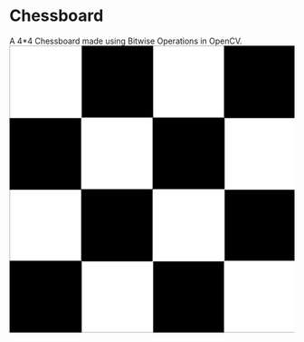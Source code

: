 # Chessboard
A 4*4 Chessboard made using Bitwise Operations in OpenCV. 
![alt text](https://github.com/okayteakay/Chessboard/blob/main/chessboard.png)

